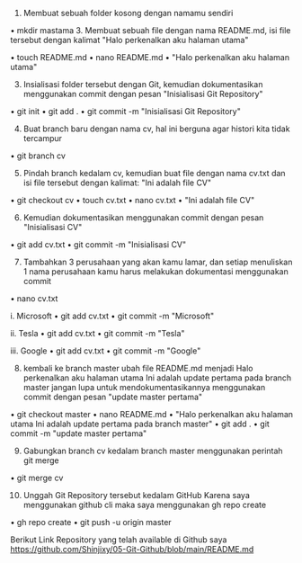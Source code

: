 1. Membuat sebuah folder kosong dengan namamu sendiri
  
  •	mkdir mastama
3. Membuat sebuah file dengan nama README.md, isi file tersebut dengan kalimat "Halo perkenalkan aku halaman utama"

  •	touch README.md
  •	nano README.md
  •	"Halo perkenalkan aku halaman utama"
  
3. Insialisasi folder tersebut dengan Git, kemudian dokumentasikan menggunakan commit dengan pesan "Inisialisasi Git Repository"

  •	git init
  •	git add .
  •	git commit -m "Inisialisasi Git Repository"
  
4. Buat branch baru dengan nama cv, hal ini berguna agar histori kita tidak tercampur

  •	git branch cv
  
5. Pindah branch kedalam cv, kemudian buat file dengan nama cv.txt dan isi file tersebut dengan kalimat: "Ini adalah file CV"

  •	git checkout cv
  •	touch cv.txt
  •	nano cv.txt
  •	"Ini adalah file CV"
  
6. Kemudian dokumentasikan menggunakan commit dengan pesan "Inisialisasi CV"

  •	git add cv.txt
  •	git commit -m "Inisialisasi CV"
  
7. Tambahkan 3 perusahaan yang akan kamu lamar, dan setiap menuliskan 1 nama perusahaan kamu harus melakukan dokumentasi menggunakan commit

  •	nano cv.txt	
  
  i.	Microsoft
  •	git add cv.txt
  •	git commit -m "Microsoft"
  
  ii.	Tesla
  •	git add cv.txt
  •	git commit -m "Tesla"
  
  iii.	Google
  •	git add cv.txt
  •	git commit -m "Google"
  
8. kembali ke branch master ubah file README.md menjadi Halo perkenalkan aku halaman utama Ini adalah update pertama pada branch master jangan lupa untuk mendokumentasikannya menggunakan commit dengan pesan "update master pertama"

  •	git checkout master
  •	nano README.md
  •	"Halo perkenalkan aku halaman utama Ini adalah update pertama pada branch master"
  •	git add .
  •	git commit -m "update master pertama"
  
9. Gabungkan branch cv kedalam branch master menggunakan perintah git merge

  •	git merge cv
  
10. Unggah Git Repository tersebut kedalam GitHub Karena saya menggunakan github cli maka saya menggunakan gh repo create

  •	gh repo create
  •	git push -u origin master
  
Berikut Link Repository yang telah available di Github saya
https://github.com/Shinjixy/05-Git-Github/blob/main/README.md
